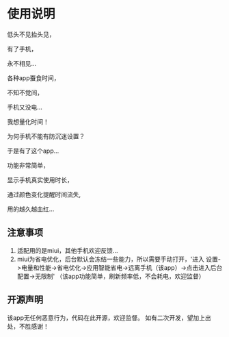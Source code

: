 # 使用说明
 低头不见抬头见，
 
 有了手机，
 
 永不相见...
 
 各种app蚕食时间，
 
 不知不觉间，
 
 手机又没电...
 
 我想量化时间！
 
 为何手机不能有防沉迷设置？
 
 于是有了这个app...
 
 功能非常简单，
 
 显示手机真实使用时长，
 
 通过颜色变化提醒时间流失,
 
 用的越久越血红...
 
 ## 注意事项
 
1. 适配用的是miui，其他手机欢迎反馈...
2. miui为省电优化，后台默认会冻结一些能力，所以需要手动打开，'进入 设置->电量和性能->省电优化->应用智能省电->远离手机（该app）->点击进入后台配置->无限制' （该app功能简单，刷新频率低，不会耗电，欢迎监督）

## 开源声明

该app无任何恶意行为，代码在此开源，欢迎监督。
如有二次开发，望加上出处，不胜感谢！
 


